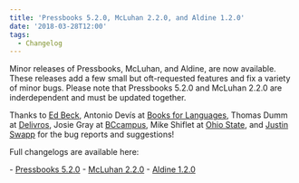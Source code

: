 ```yaml
---
title: 'Pressbooks 5.2.0, McLuhan 2.2.0, and Aldine 1.2.0'
date: '2018-03-28T12:00'
tags:
  - Changelog
---
```


Minor releases of Pressbooks, McLuhan, and Aldine, are now available. These releases add a
few small but oft-requested features and fix a variety of minor bugs. Please note that
Pressbooks 5.2.0 and McLuhan 2.2.0 are inderdependent and must be updated together.

Thanks to [Ed Beck](http://ed-beck.com/), Antonio Devís at
[Books for Languages](https://books4languages.com/), Thomas Dumm at
[Delivros](https://www.delivros.ch/), Josie Gray at [BCcampus](https://bccampus.ca), Mike
Shiflet at [Ohio State](https://odee.osu.edu/digital-publishing), and
[Justin Swapp](https://justinswapp.com) for the bug reports and suggestions!

Full changelogs are available here:

\- [Pressbooks 5.2.0](https://docs.pressbooks.org/changelog/pressbooks/#5-2-0) -
[McLuhan 2.2.0](https://docs.pressbooks.org/changelog/pressbooks-book/#2-2-0) -
[Aldine 1.2.0](https://docs.pressbooks.org/changelog/pressbooks-aldine/#1-2-0)
